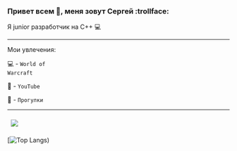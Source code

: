 
### Привет всем 👋, меня зовут Сергей  :trollface:

 Я  junior разработчик на С++ :computer:

---

Мои увлечения:

:computer: - <code>World of Warcraft</code>

:notebook: - <code>YouTube</code>

:pray: - <code>Прогулки</code>

---
<a href="https://github.com/sergeyValue">
  <img align="center" style="margin:0.5rem" src="https://github-readme-stats.vercel.app/api/top-langs/?username=sergeyValue&hide=html,css&title_color=ffffff&text_color=c9cacc&icon_color=4AB197&bg_color=1A2B34" />
</a>
</br>

[![Top Langs](https://github-readme-stats.vercel.app/api/top-langs/?username=sergeyValue))
